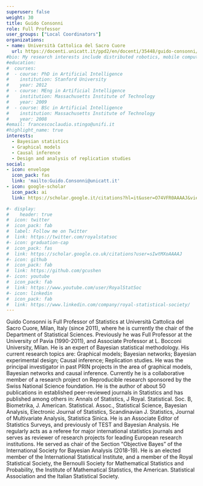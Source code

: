 ```yaml
---
superuser: false
weight: 30
title: Guido Consonni
role: Full Professor
user_groups: ["Local Coordinators"]
organizations:
- name: Università Cattolica del Sacro Cuore
  url: https://docenti.unicatt.it/ppd2/en/docenti/35448/guido-consonni/profilo
#bio: My research interests include distributed robotics, mobile computing and programmable matter.
#education:
#  courses:
#  - course: PhD in Artificial Intelligence
#    institution: Stanford University
#    year: 2012
#  - course: MEng in Artificial Intelligence
#    institution: Massachusetts Institute of Technology
#    year: 2009
#  - course: BSc in Artificial Intelligence
#    institution: Massachusetts Institute of Technology
#    year: 2008
#email: francescoclaudio.stingo@unifi.it
#highlight_name: true
interests:
  - Bayesian statistics
  - Graphical models
  - Causal inference
  - Design and analysis of replication studies
social:
- icon: envelope
  icon_pack: fas
  link: 'mailto:Guido.Consonni@unicatt.it'
- icon: google-scholar
  icon_pack: ai
  link: https://scholar.google.it/citations?hl=it&user=O74VFR0AAAAJ&view_op=list_works&sortby=pubdate

#- display:
#    header: true
#  icon: twitter
#  icon_pack: fab
#  label: Follow me on Twitter
#  link: https://twitter.com/royalstatsoc
#- icon: graduation-cap
#  icon_pack: fas
#  link: https://scholar.google.co.uk/citations?user=sIwtMXoAAAAJ
#- icon: github
#  icon_pack: fab
#  link: https://github.com/gcushen
#- icon: youtube
#  icon_pack: fab
#  link: https://www.youtube.com/user/RoyalStatSoc
#- icon: linkedin
#  icon_pack: fab
#  link: https://www.linkedin.com/company/royal-statistical-society/
---
```


Guido Consonni is Full Professor of Statistics at Università Cattolica del Sacro Cuore, Milan, Italy (since 2011), where he is currently the chair of the Department of Statistical Sciences. Previously he was Full Professor at the University of Pavia (1990-2011), and Associate Professor at L. Bocconi University, Milan. He is an expert of Bayesian statistical methodology. His current research topics are: Graphical models; Bayesian networks; Bayesian experimental design; Causal inference; Replication studies. He was the principal investigator in past PRIN projects in the area of graphical models, Bayesian networks and causal inference. Currently he is a collaborative member of a research project on Reproducible research sponsored by the Swiss National Science foundation. He is the author of about 50 publications in established peer-reviewed journals in Statistics and has published among others in: Annals of Statistics, J Royal. Statistical. Soc. B, Biometrika, J. American. Statistical. Assoc., Statistical Science, Bayesian Analysis, Electronic Journal of Statistics, Scandinavian J. Statistics, Journal of Multivariate Analysis, Statistica Sinica. He is an Associate Editor of Statistics Surveys, and previously of TEST and Bayesian Analysis. He regularly acts as a referee for major international statistics journals and serves as reviewer of research projects for leading European research institutions. He served as chair of the Section “Objective Bayes” of the International Society for Bayesian Analysis (2018-19). He is an elected member of the International Statistical Institute, and a member of the Royal Statistical Society, the Bernoulli Society for Mathematical Statistics and Probability, the Institute of Mathematical Statistics, the American. Statistical Association and the Italian Statistical Society.


